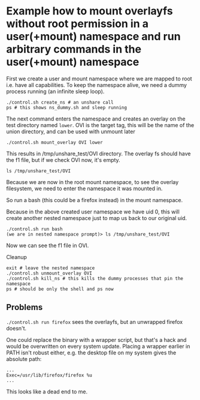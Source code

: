 # Example how to mount overlayfs without root permission in a user(+mount) namespace and run arbitrary commands in the user(+mount) namespace

First we create a user and mount namespace where we are mapped to root i.e. have all capabilities.
To keep the namespace alive, we need a dummy process running (an infinite sleep loop).

```
./control.sh create_ns # an unshare call
ps # this shows ns_dummy.sh and sleep running
```

The next command enters the namespace and creates an overlay on the test directory named `lower`. OVI is the target tag, this will be the name of the union directory, and can be used with unmount later

```
./control.sh mount_overlay OVI lower
```

This results in /tmp/unshare_test/OVI directory. The overlay fs should have the f1 file, but if we check OVI now, it's empty.

```
ls /tmp/unshare_test/OVI
```
Because we are now in the root mount namespace, to see the overlay filesystem, we need to enter the namespace it was mounted in.

So run a bash (this could be a firefox instead) in the mount namespace.

Because in the above created user namespace we have uid 0, this will create another nested namespace just to map us back to our original uid.
```
./control.sh run bash
(we are in nested namespace prompt)> ls /tmp/unshare_test/OVI
```
Now we can see the f1 file in OVI.

Cleanup
```
exit # leave the nested namespace
./control.sh unmount_overlay OVI
./control.sh kill_ns # this kills the dummy processes that pin the namespace
ps # should be only the shell and ps now
```

## Problems

`./control.sh run firefox` sees the overlayfs, but an unwrapped firefox doesn't.

One could replace the binary with a wrapper script, but that's a hack and would be overwritten on every system update.
Placing a wrapper earlier in PATH isn't robust either, e.g. the desktop file on my system gives the absolute path:
```
...
Exec=/usr/lib/firefox/firefox %u
...
```

This looks like a dead end to me.
